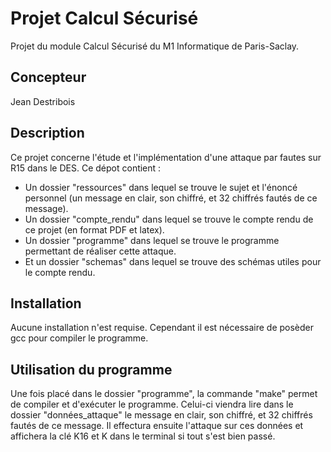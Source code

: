 # Projet Calcul Sécurisé

Projet du module Calcul Sécurisé du M1 Informatique de Paris-Saclay.

## Concepteur

Jean Destribois

## Description

Ce projet concerne l'étude et l'implémentation d'une attaque par fautes sur R15 dans le DES.
Ce dépot contient :
* Un dossier "ressources" dans lequel se trouve le sujet et l'énoncé personnel (un message en clair, son chiffré, et 32 chiffrés fautés de ce message).
* Un dossier "compte_rendu" dans lequel se trouve le compte rendu de ce projet (en format PDF et latex).
* Un dossier "programme" dans lequel se trouve le programme permettant de réaliser cette attaque.
* Et un dossier "schemas" dans lequel se trouve des schémas utiles pour le compte rendu.

## Installation

Aucune installation n'est requise.
Cependant il est nécessaire de posèder gcc pour compiler le programme.

## Utilisation du programme

Une fois placé dans le dossier "programme", la commande "make" permet de compiler et d'exécuter le programme. Celui-ci viendra lire dans le dossier "données_attaque" le message en clair, son chiffré, et 32 chiffrés fautés de ce message. Il effectura ensuite l'attaque sur ces données et affichera la clé K16 et K dans le terminal si tout s'est bien passé.